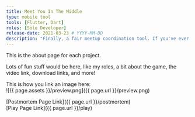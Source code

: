 ```yaml
---
title: Meet You In The Middle
type: mobile tool
tools: [Flutter, Dart]
roles: [Sole Developer]
release-date: 2021-03-23 # YYYY-MM-DD
description: "Finally, a fair meetup coordination tool. If you've ever been unable to find a fair spot to meetup with friend, punch in some addresses into the app and you'll be given a convenient midpoint to look around in no time."
---
```


This is the about page for each project.   

Lots of fun stuff would be here, like my roles, a bit about the game, the video link, download links, and more!  

This is how you link an image here:  
![{{ page.assets }}/preview.png]({{ page.url }}/preview.png)  

[Postmortem Page Link]({{ page.url }}/postmortem)  
[Play Page Link]({{ page.url }}/play)  

